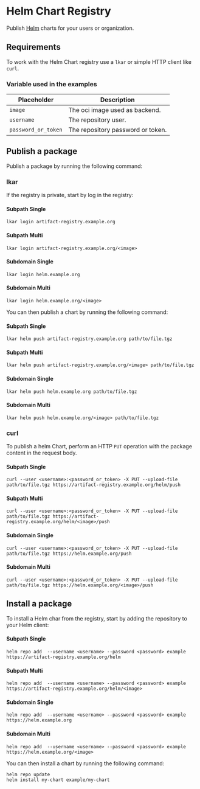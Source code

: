 # Helm Chart Registry

Publish [Helm](https://helm.sh/) charts for your users or organization.

## Requirements

To work with the Helm Chart registry use a `lkar` or simple HTTP client like `curl`.

### Variable used in the examples

| Placeholder         | Description                       |
|---------------------|-----------------------------------|
| `image`             | The oci image used as backend.    |
| `username`          | The repository user.              |
| `password_or_token` | The repository password or token. |


## Publish a package

Publish a package by running the following command:

### lkar

If the registry is private, start by log in the registry:


#### Subpath Single

```shell
lkar login artifact-registry.example.org
```


#### Subpath Multi

```shell
lkar login artifact-registry.example.org/<image>
```


#### Subdomain Single

```shell
lkar login helm.example.org
```


#### Subdomain Multi

```shell
lkar login helm.example.org/<image>
```

You can then publish a chart by running the following command:


#### Subpath Single

```shell
lkar helm push artifact-registry.example.org path/to/file.tgz
```


#### Subpath Multi

```shell
lkar helm push artifact-registry.example.org/<image> path/to/file.tgz
```


#### Subdomain Single

```shell
lkar helm push helm.example.org path/to/file.tgz
```


#### Subdomain Multi

```shell
lkar helm push helm.example.org/<image> path/to/file.tgz
```

### curl

To publish a helm Chart, perform an HTTP `PUT` operation with the package content in the request body.


#### Subpath Single

```shell
curl --user <username>:<password_or_token> -X PUT --upload-file path/to/file.tgz https://artifact-registry.example.org/helm/push
```


#### Subpath Multi

```shell
curl --user <username>:<password_or_token> -X PUT --upload-file path/to/file.tgz https://artifact-registry.example.org/helm/<image>/push
```


#### Subdomain Single

```shell
curl --user <username>:<password_or_token> -X PUT --upload-file path/to/file.tgz https://helm.example.org/push
```


#### Subdomain Multi

```shell
curl --user <username>:<password_or_token> -X PUT --upload-file path/to/file.tgz https://helm.example.org/<image>/push
```

## Install a package

To install a Helm char from the registry, start by adding the repository to your Helm client:


#### Subpath Single

```shell
helm repo add  --username <username> --password <password> example https://artifact-registry.example.org/helm
```


#### Subpath Multi

```shell
helm repo add  --username <username> --password <password> example https://artifact-registry.example.org/helm/<image>
```


#### Subdomain Single

```shell
helm repo add  --username <username> --password <password> example https://helm.example.org
```


#### Subdomain Multi

```shell
helm repo add  --username <username> --password <password> example https://helm.example.org/<image>
```

You can then install a chart by running the following command:

```shell
helm repo update
helm install my-chart example/my-chart
```

